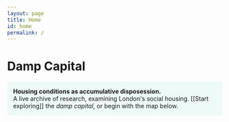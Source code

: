```yaml
---
layout: page
title: Home
id: home
permalink: /
---
```


# Damp Capital
<p style="padding: 1em 1em; background: #edfaf8; border-radius: 4px;">
 <span style="font-weight: bold">Housing conditions as accumulative disposession.</span><br>A live archive of research, examining London's social housing. [[Start exploring]] the <i>damp capital</i>, or begin with the map below. 
</p>
